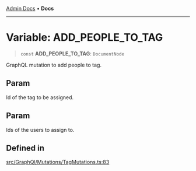 [Admin Docs](/) • **Docs**

***

# Variable: ADD\_PEOPLE\_TO\_TAG

> `const` **ADD\_PEOPLE\_TO\_TAG**: `DocumentNode`

GraphQL mutation to add people to tag.

## Param

Id of the tag to be assigned.

## Param

Ids of the users to assign to.

## Defined in

[src/GraphQl/Mutations/TagMutations.ts:83](https://github.com/PalisadoesFoundation/talawa-admin/blob/main/src/GraphQl/Mutations/TagMutations.ts#L83)
